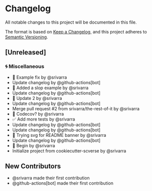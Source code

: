 # Changelog

All notable changes to this project will be documented in this file.

The format is based on [Keep a Changelog](https://keepachangelog.com/en/1.0.0/),
and this project adheres to [Semantic Versioning](https://semver.org/spec/v2.0.0.html).

## [Unreleased]

### <!-- 5 --> 🌀 Miscellaneous
- 🎨 Example fix by @srivarra
- Update changelog by @github-actions[bot]
- 🧐 Added a slop example by @srivarra
- Update changelog by @github-actions[bot]
- 🎨 Update 2 by @srivarra
- Update changelog by @github-actions[bot]
- Merge pull request #2 from srivarra/the-rest-of-it by @srivarra
- 💚 Codecov? by @srivarra
- ✅ Add more tests by @srivarra
- Update changelog by @github-actions[bot]
- Update changelog by @github-actions[bot]
- 📝 Trying svg for README banner by @srivarra
- Update changelog by @github-actions[bot]
- 🎉 Begin by @srivarra
- Initialize project from cookiecutter-scverse by @srivarra

## New Contributors
* @srivarra made their first contribution
* @github-actions[bot] made their first contribution
